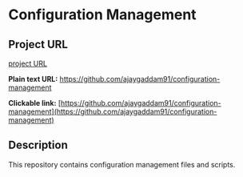 # Configuration Management

## Project URL

[project URL](https://github.com/ajaygaddam91/configuration-management)

**Plain text URL:** https://github.com/ajaygaddam91/configuration-management

**Clickable link:** [https://github.com/ajaygaddam91/configuration-management](https://github.com/ajaygaddam91/configuration-management)

## Description

This repository contains configuration management files and scripts.

